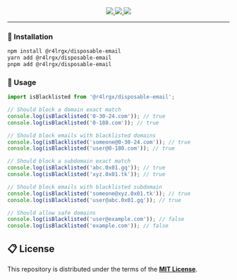 <div align="center">
  <a aria-label="License" href="https://github.com/r4lrgx/disposable-email/blob/main/license.md">
  <img src="https://img.shields.io/github/license/r4lrgx/disposable-email?color=60a5fa&logo=github&label=License&style=flat-square"/>
 </a>
  <a aria-label="Version" href="https://www.npmjs.com/package/@r4lrgx/disposable-email">
    <img src="https://img.shields.io/npm/v/@r4lrgx/disposable-email?color=&logo=npm&label=Version&style=flat-square"/>
  </a>
  <a aria-label="Weekly Downloads" href="https://www.npmjs.com/package/@r4lrgx/disposable-email">
    <img src="https://img.shields.io/npm/dw/@r4lrgx/disposable-email?color=&logo=npm&label=Downloads&style=flat-square"/>
  </a>
</div>

---

### 💾 Installation

```bash
npm install @r4lrgx/disposable-email
yarn add @r4lrgx/disposable-email
pnpm add @r4lrgx/disposable-email
```

### 🔧 Usage

```js
import isBlacklisted from '@r4lrgx/disposable-email';

// Should block a domain exact match
console.log(isBlacklisted('0-30-24.com')); // true
console.log(isBlacklisted('0-180.com')); // true

// Should block emails with blacklisted domains
console.log(isBlacklisted('someone@0-30-24.com')); // true
console.log(isBlacklisted('user@0-180.com')); // true

// Should block a subdomain exact match
console.log(isBlacklisted('abc.0x01.gq')); // true
console.log(isBlacklisted('xyz.0x01.tk')); // true

// Should block emails with blacklisted subdomain
console.log(isBlacklisted('someone@xyz.0x01.tk')); // true
console.log(isBlacklisted('user@abc.0x01.gq')); // true

// Should allow safe domains
console.log(isBlacklisted('user@example.com')); // false
console.log(isBlacklisted('example.com')); // false
```

## 📋 License

This repository is distributed under the terms of the **[MIT License](LICENSE.md)**.
